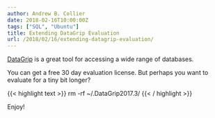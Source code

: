 ```yaml
---
author: Andrew B. Collier
date: 2018-02-16T10:00:00Z
tags: ["SQL", "Ubuntu"]
title: Extending DataGrip Evaluation
url: /2018/02/16/extending-datagrip-evaluation/
---
```


[DataGrip](https://www.jetbrains.com/datagrip/) is a great tool for accessing a wide range of databases.

You can get a free 30 day evaluation license. But perhaps you want to evaluate for a tiny bit longer?

<!--more-->

{{< highlight text >}}
rm -rf ~/.DataGrip2017.3/
{{< / highlight >}}

Enjoy!